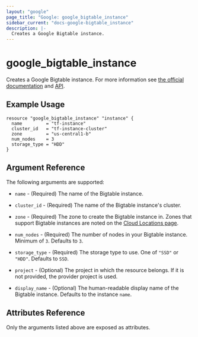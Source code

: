 ```yaml
---
layout: "google"
page_title: "Google: google_bigtable_instance"
sidebar_current: "docs-google-bigtable_instance"
description: |-
  Creates a Google Bigtable instance.
---
```


# google_bigtable_instance

Creates a Google Bigtable instance. For more information see
[the official documentation](https://cloud.google.com/bigtable/) and
[API](https://cloud.google.com/bigtable/docs/go/reference).


## Example Usage

```hcl
resource "google_bigtable_instance" "instance" {
  name         = "tf-instance"
  cluster_id   = "tf-instance-cluster"
  zone         = "us-central1-b"
  num_nodes    = 3
  storage_type = "HDD"
}
```

## Argument Reference

The following arguments are supported:

* `name` - (Required) The name of the Bigtable instance.

* `cluster_id` - (Required) The name of the Bigtable instance's cluster.

* `zone` - (Required) The zone to create the Bigtable instance in. Zones that support Bigtable instances are noted on the [Cloud Locations page](https://cloud.google.com/about/locations/).

* `num_nodes` - (Required) The number of nodes in your Bigtable instance. Minimum of `3`. Defaults to `3`.

* `storage_type` - (Required) The storage type to use. One of `"SSD"` or `"HDD"`. Defaults to `SSD`.

* `project` - (Optional) The project in which the resource belongs. If it
    is not provided, the provider project is used.

* `display_name` - (Optional) The human-readable display name of the Bigtable instance. Defaults to the instance `name`.

## Attributes Reference

Only the arguments listed above are exposed as attributes.
